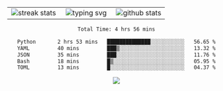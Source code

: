 <div align="center">
  <table style="border: none;" border="0" cellspacing="0" cellpadding="0">
    <tr>
      <td align="center" width="33%">
        <img src="https://github-readme-streak-stats.herokuapp.com/?user=kurtismassey&theme=tokyonight&hide_border=true" alt="streak stats" />
      </td>
      <td align="center" width="33%">
        <img src="https://readme-typing-svg.herokuapp.com/?font=Fira+Code&weight=600&size=15&duration=4000&pause=1000&color=00FF00&center=true&vCenter=true&random=false&width=150&lines=Hey%2C+I%27m+Kurtis!" alt="typing svg" />
      </td>
      <td align="center" width="33%">
        <img src="https://github-readme-stats.vercel.app/api?username=kurtismassey&show_icons=true&theme=tokyonight&hide_title=true" alt="github stats" />
      </td>
    </tr>
  </table>
</div>
<div align="center">

<!--START_SECTION:waka-->

```txt
Total Time: 4 hrs 56 mins

Python       2 hrs 53 mins   ██████████████░░░░░░░░░░░   56.65 %
YAML         40 mins         ███▒░░░░░░░░░░░░░░░░░░░░░   13.32 %
JSON         35 mins         ███░░░░░░░░░░░░░░░░░░░░░░   11.76 %
Bash         18 mins         █▒░░░░░░░░░░░░░░░░░░░░░░░   05.95 %
TOML         13 mins         █░░░░░░░░░░░░░░░░░░░░░░░░   04.37 %
```

<!--END_SECTION:waka-->
  <img src="https://github-readme-activity-graph.vercel.app/graph?username=kurtismassey&theme=tokyo-night&hide_border=true&custom_title=Contribution%20Graph" />

</div>